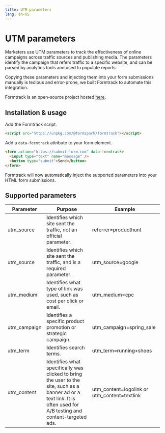```yaml
---
title: UTM parameters
lang: en-US
---
```


# UTM parameters

Marketers use UTM parameters to track the effectiveness of online campaigns across traffic sources and publishing media.
The parameters identify the campaign that refers traffic to a specific website, and can be parsed by analytics tools and used to populate reports.

Copying these parameters and injecting them into your form submissions manually is tedious and error-prone, we built Formtrack to automate this integration.

Formtrack is an open-source project hosted [here](https://github.com/formspark/formtrack).

## Installation & usage

Add the Formtrack script.

```html
<script src="https://unpkg.com/@formspark/formtrack"></script>
```

Add a `data-formtrack` attribute to your form element.

```html
<form action="https://submit-form.com" data-formtrack>
  <input type="text" name="message" />
  <button type="submit">Send</button>
</form>
```

Formtrack will now automatically inject the supported parameters into your HTML form submissions.

## Supported parameters

| Parameter    | Purpose                                                                                                                                                                | Example                                      |
| ------------ | ---------------------------------------------------------------------------------------------------------------------------------------------------------------------- | -------------------------------------------- |
| utm_source   | Identifies which site sent the traffic, not an official parameter.                                                                                                     | referrer=producthunt                         |
| utm_source   | Identifies which site sent the traffic, and is a required parameter.                                                                                                   | utm_source=google                            |
| utm_medium   | Identifies what type of link was used, such as cost per click or email.                                                                                                | utm_medium=cpc                               |
| utm_campaign | Identifies a specific product promotion or strategic campaign.                                                                                                         | utm_campaign=spring_sale                     |
| utm_term     | Identifies search terms.                                                                                                                                               | utm_term=running+shoes                       |
| utm_content  | Identifies what specifically was clicked to bring the user to the site, such as a banner ad or a text link. It is often used for A/B testing and content-targeted ads. | utm_content=logolink or utm_content=textlink |
